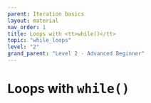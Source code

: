 ```yaml
---
parent: Iteration basics
layout: material 
nav_order: 1
title: Loops with <tt>while()</tt> 
topic: "while_loops"
level: "2"
grand_parent: "Level 2 - Advanced Beginner"
---
```



# Loops with <tt>while()</tt>
